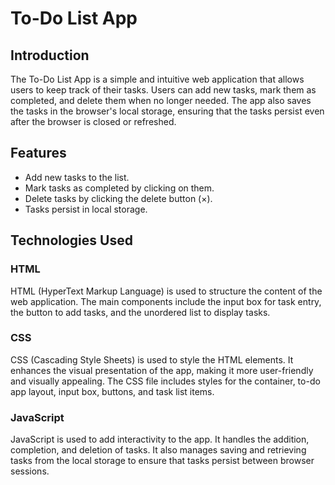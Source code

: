 # To-Do List App

## Introduction

The To-Do List App is a simple and intuitive web application that allows users to keep track of their tasks. Users can add new tasks, mark them as completed, and delete them when no longer needed. The app also saves the tasks in the browser's local storage, ensuring that the tasks persist even after the browser is closed or refreshed.

## Features

- Add new tasks to the list.
- Mark tasks as completed by clicking on them.
- Delete tasks by clicking the delete button (×).
- Tasks persist in local storage.

## Technologies Used

### HTML

HTML (HyperText Markup Language) is used to structure the content of the web application. The main components include the input box for task entry, the button to add tasks, and the unordered list to display tasks.

### CSS

CSS (Cascading Style Sheets) is used to style the HTML elements. It enhances the visual presentation of the app, making it more user-friendly and visually appealing. The CSS file includes styles for the container, to-do app layout, input box, buttons, and task list items.

### JavaScript

JavaScript is used to add interactivity to the app. It handles the addition, completion, and deletion of tasks. It also manages saving and retrieving tasks from the local storage to ensure that tasks persist between browser sessions.

